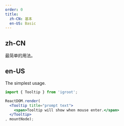 ```yaml
---
order: 0
title:
  zh-CN: 基本
  en-US: Basic
---
```


## zh-CN

最简单的用法。

## en-US

The simplest usage.

````jsx
import { Tooltip } from 'igroot';

ReactDOM.render(
  <Tooltip title="prompt text">
    <span>Tooltip will show when mouse enter.</span>
  </Tooltip>
, mountNode);
````
